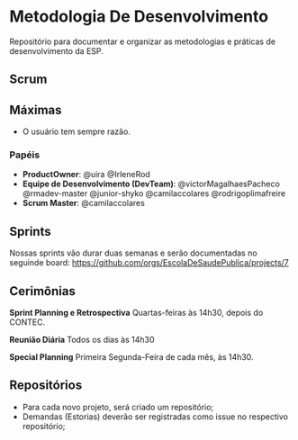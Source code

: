 # Metodologia De Desenvolvimento
Repositório para documentar e organizar as metodologias e práticas de desenvolvimento da ESP.


## Scrum

## Máximas
- O usuário tem sempre razão.


### Papéis

- **ProductOwner**: @uira @IrleneRod
- **Equipe de Desenvolvimento (DevTeam)**: @victorMagalhaesPacheco @rmadev-master @junior-shyko @camilaccolares @rodrigoplimafreire
- **Scrum Master**: @camilaccolares

## Sprints

Nossas sprints vão durar duas semanas e serão documentadas no seguinde board: https://github.com/orgs/EscolaDeSaudePublica/projects/7


## Cerimônias


**Sprint Planning e Retrospectiva** Quartas-feiras às 14h30, depois do CONTEC.

**Reunião Diária** Todos os dias às 14h30

**Special Planning** Primeira Segunda-Feira de cada mês, às 14h30.


## Repositórios
- Para cada novo projeto, será criado um repositório;
- Demandas (Estorias) deverão ser registradas como issue no respectivo repositório;

